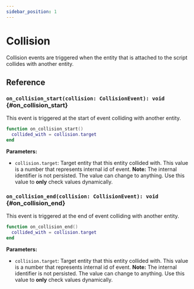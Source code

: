 ```yaml
---
sidebar_position: 1
---
```


# Collision

Collision events are triggered when the entity that is attached to the script collides with another entity.

## Reference

### `on_collision_start(collision: CollisionEvent): void` {#on_collision_start}

This event is triggered at the start of event colliding with another entity.

```lua
function on_collision_start()
  collided_with = collision.target
end
```

**Parameters:**

- `collision.target`: Target entity that this entity collided with. This value is a number that represents internal id of event. **Note:** The internal identifier is not persisted. The value can change to anything. Use this value to **only** check values dynamically.

### `on_collision_end(collision: CollisionEvent): void` {#on_collision_end}

This event is triggered at the end of event colliding with another entity.

```lua
function on_collision_end()
  collided_with = collision.target
end
```

**Parameters:**

- `collision.target`: Target entity that this entity collided with. This value is a number that represents internal id of event. **Note:** The internal identifier is not persisted. The value can change to anything. Use this value to **only** check values dynamically.
